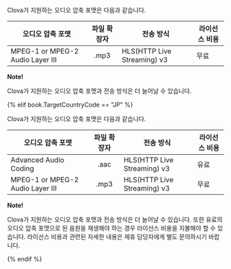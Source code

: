 Clova가 지원하는 오디오 압축 포맷은 다음과 같습니다.

| 오디오 압축 포맷                     | 파일 확장자 | 전송 방식                       | 라이선스 비용 |
|----------------------------------|:--------:|-------------------------------|-----------|
| MPEG-1 or MPEG-2 Audio Layer III | .mp3     | HLS(HTTP Live Streaming) v3   | 무료       |

<div class="note">
  <p><strong>Note!</strong></p>
  <p>Clova가 지원하는 오디오 압축 포맷과 전송 방식은 더 늘어날 수 있습니다.</p>
</div>

{% elif book.TargetCountryCode == "JP" %}

Clova가 지원하는 오디오 압축 포맷은 다음과 같습니다.

| 오디오 압축 포맷                     | 파일 확장자 | 전송 방식                       | 라이선스 비용 |
|----------------------------------|:--------:|-------------------------------|-----------|
| Advanced Audio Coding            | .aac     | HLS(HTTP Live Streaming) v3   | 유료       |
| MPEG-1 or MPEG-2 Audio Layer III | .mp3     | HLS(HTTP Live Streaming) v3   | 무료       |

<div class="note">
  <p><strong>Note!</strong></p>
  <p>Clova가 지원하는 오디오 압축 포맷과 전송 방식은 더 늘어날 수 있습니다. 또한 유료의 오디오 압축 포맷으로 된 음원을 재생해야 하는 경우 라이선스 비용을 지불해야 할 수 있습니다. 라이선스 비용과 관련된 자세한 내용은 제휴 담당자에게 별도 문의하시기 바랍니다.</p>
</div>

{% endif %}
